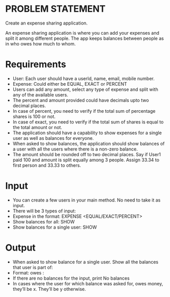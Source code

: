 <h1>PROBLEM STATEMENT</h1>

<p>Create an expense sharing application.

An expense sharing application is where you can add your expenses and split it among different people. The app keeps balances between people as in who owes how much to whom.</p>

<h1>Requirements</h1>

- User: Each user should have a userId, name, email, mobile number.
- Expense: Could either be EQUAL, EXACT or PERCENT
- Users can add any amount, select any type of expense and split with any of the available users.
- The percent and amount provided could have decimals upto two decimal places.
- In case of percent, you need to verify if the total sum of percentage shares is 100 or not.
- In case of exact, you need to verify if the total sum of shares is equal to the total amount or not.
- The application should have a capability to show expenses for a single user as well as balances for everyone.
- When asked to show balances, the application should show balances of a user with all the users where there is a non-zero balance.
- The amount should be rounded off to two decimal places. Say if User1 paid 100 and amount is split equally among 3 people. Assign 33.34 to first person and 33.33 to others.

<h1>Input</h1>

- You can create a few users in your main method. No need to take it as input.
- There will be 3 types of input:
- Expense in the format: EXPENSE <user-id-of-person-who-paid> <no-of-users> <space-separated-list-of-users> <EQUAL/EXACT/PERCENT> <space-separated-values-in-case-of-non-equal>
- Show balances for all: SHOW
- Show balances for a single user: SHOW <user-id>

<h1>Output</h1>

- When asked to show balance for a single user. Show all the balances that user is part of:
- Format: <user-id-of-x> owes <user-id-of-y>: <amount>
- If there are no balances for the input, print No balances
- In cases where the user for which balance was asked for, owes money, they’ll be x. They’ll be y otherwise.